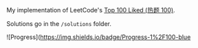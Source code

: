 My implementation of LeetCode's [Top 100 Liked (热题 100)](https://leetcode.cn/studyplan/top-100-liked/).

Solutions go in the `/solutions` folder.

![Progress](https://img.shields.io/badge/Progress-1%2F100-blue
